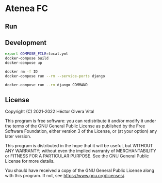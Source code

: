 # Atenea FC

## Run

## Development

```bash
export COMPOSE_FILE=local.yml
docker-compose build
docker-compose up

docker rm -f ID
docker-compose run --rm --service-ports django

docker-compose run --rm django COMMAND
```

## License

Copyright (C) 2021-2022 Héctor Olvera Vital

This program is free software: you can redistribute it and/or modify it under the terms of the GNU General Public License as published by the Free Software Foundation, either version 3 of the License, or (at your option) any later version.

This program is distributed in the hope that it will be useful, but WITHOUT ANY WARRANTY; without even the implied warranty of MERCHANTABILITY or FITNESS FOR A PARTICULAR PURPOSE. See the GNU General Public License for more details.

You should have received a copy of the GNU General Public License along with this program. If not, see https://www.gnu.org/licenses/.
